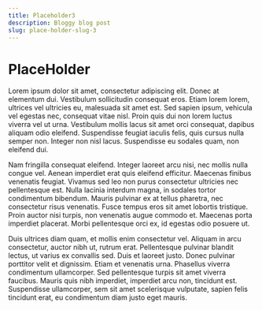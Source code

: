 ```yaml
---
title: Placeholder3
description: Bloggy blog post
slug: place-holder-slug-3
---
```


# PlaceHolder

Lorem ipsum dolor sit amet, consectetur adipiscing elit. Donec at elementum dui. Vestibulum sollicitudin consequat eros. Etiam lorem lorem, ultrices vel ultricies eu, malesuada sit amet est. Sed sapien ipsum, vehicula vel egestas nec, consequat vitae nisl. Proin quis dui non lorem luctus viverra vel ut urna. Vestibulum mollis lacus sit amet orci consequat, dapibus aliquam odio eleifend. Suspendisse feugiat iaculis felis, quis cursus nulla semper non. Integer non nisl lacus. Suspendisse eu sodales quam, non eleifend dui.

Nam fringilla consequat eleifend. Integer laoreet arcu nisi, nec mollis nulla congue vel. Aenean imperdiet erat quis eleifend efficitur. Maecenas finibus venenatis feugiat. Vivamus sed leo non purus consectetur ultricies nec pellentesque est. Nulla lacinia interdum magna, in sodales tortor condimentum bibendum. Mauris pulvinar ex at tellus pharetra, nec consectetur risus venenatis. Fusce tempus eros sit amet lobortis tristique. Proin auctor nisi turpis, non venenatis augue commodo et. Maecenas porta imperdiet placerat. Morbi pellentesque orci ex, id egestas odio posuere ut.

Duis ultrices diam quam, et mollis enim consectetur vel. Aliquam in arcu consectetur, auctor nibh ut, rutrum erat. Pellentesque pulvinar blandit lectus, ut varius ex convallis sed. Duis et laoreet justo. Donec pulvinar porttitor velit et dignissim. Etiam et venenatis urna. Phasellus viverra condimentum ullamcorper. Sed pellentesque turpis sit amet viverra faucibus. Mauris quis nibh imperdiet, imperdiet arcu non, tincidunt est. Suspendisse ullamcorper, sem sit amet scelerisque vulputate, sapien felis tincidunt erat, eu condimentum diam justo eget mauris.

